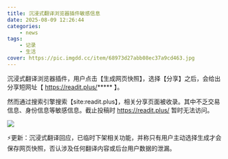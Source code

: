 ```yaml
---
title: 沉浸式翻译浏览器插件敏感信息
date: 2025-08-09 12:26:44
categories: 
    - news
tags: 
    - 记录
    - 生活
cover: https://pic.imgdd.cc/item/68973d27abb08ec37a9cd463.jpg
---
```



沉浸式翻译浏览器插件，用户点击【生成网页快照】，选择【分享】之后，会给出分享短网址【 https://readit.plus/***** 】。

然而通过搜索引擎搜索【site:readit.plus】，相关分享页面被收录。其中不乏交易信息、身份信息等敏感信息。截止投稿时 https://readit.plus/ 暂时无法访问。

![](https://pic.imgdd.cc/item/68973d27abb08ec37a9cd463.jpg)

⚡️更新：沉浸式翻译回应，已临时下架相关功能，并称只有用户主动选择生成才会保存网页快照，否认涉及任何翻译内容或后台用户数据的泄漏。


